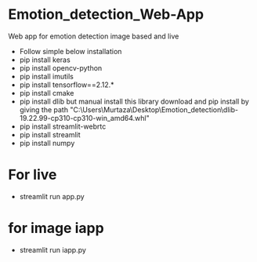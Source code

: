 # Emotion_detection_Web-App
Web app for emotion detection image based and live
- Follow simple below installation
- pip install keras
- pip install opencv-python
- pip install imutils
- pip install tensorflow==2.12.*
- pip install cmake
- pip install dlib but manual install this library download and pip install by giving the path "C:\Users\Murtaza\Desktop\Emotion_detection\dlib-19.22.99-cp310-cp310-win_amd64.whl"
- pip install streamlit-webrtc
- pip install streamlit
- pip install numpy
# For live
- streamlit run app.py
# for image iapp
- streamlit run iapp.py
